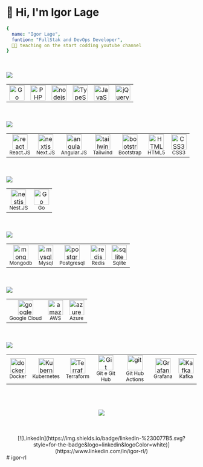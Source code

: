 <!-- badges https://github.com/Ileriayo/markdown-badges -->
<!-- icons https://devicon.dev/ -->
<!-- perfil_examples https://github.com/iuricode/readme-template/tree/main/perfil-->

# 👋 Hi, I'm Igor Lage

```yml
{
  name: "Igor Lage",
  funtion: "FullStak and DevOps Developer",
  👨‍🏫 teaching on the start codding youtube channel
}
```
<br/>
<br/>
<img src="https://img.shields.io/static/v1?label=IRL&message=Dev%20Languages&color=2d2d2d&style=for-the-badge&logo=GitHub">

<table align="center">
  <tr>
    <td align="center">
      <img src="https://cdn.jsdelivr.net/gh/devicons/devicon/icons/go/go-original-wordmark.svg" alt="Go" height="40">
    </td>
    <td align="center">
      <img src="https://cdn.jsdelivr.net/gh/devicons/devicon/icons/php/php-original.svg" alt="PHP" height="40">
    </td>
    <td align="center">
      <img src="https://cdn.jsdelivr.net/gh/devicons/devicon/icons/nodejs/nodejs-original.svg" alt="nodejs" height="40">
    </td>
    <td align="center">
      <img src="https://cdn.jsdelivr.net/gh/devicons/devicon/icons/typescript/typescript-original.svg" alt="TypeScript" height="40">
    </td>
    <td align="center">
      <img src="https://cdn.jsdelivr.net/gh/devicons/devicon/icons/javascript/javascript-original.svg" alt="JavaScript" height="40">
    </td>
    <td align="center">
      <img src="https://cdn.jsdelivr.net/gh/devicons/devicon/icons/jquery/jquery-original.svg" alt="jQuery" height="40">
    </td>
  </tr>
</table>


<br/>
<br/>
<img src="https://img.shields.io/static/v1?label=IRL&message=FRONT-END&color=2d2d2d&style=for-the-badge&logo=GitHub">

<table align="center">
  <tr>
    <td align="center">
      <img src="https://cdn.jsdelivr.net/gh/devicons/devicon/icons/react/react-original.svg" alt="react" height="40">
      <br/>
      <small>React.JS</small>
    </td>
    <td align="center">
      <img src="https://cdn.jsdelivr.net/gh/devicons/devicon/icons/nextjs/nextjs-original.svg" alt="nextjs" height="40">
      <br/>
      <small>Next.JS</small>
    </td>
    <td align="center">
      <img src="https://cdn.jsdelivr.net/gh/devicons/devicon/icons/angularjs/angularjs-original.svg" alt="angularjs" height="40">
      <br/>
      <small>Angular.JS</small>
    </td>
    <td align="center">
      <img src="https://cdn.jsdelivr.net/gh/devicons/devicon/icons/tailwindcss/tailwindcss-plain.svg" alt="tailwindcss" height="40">
      <br/>
      <small>Tailwind</small>
    </td>
    <td align="center">
      <img src="https://cdn.jsdelivr.net/gh/devicons/devicon/icons/bootstrap/bootstrap-original.svg" alt="bootstrap" height="40">
      <br/>
      <small>Bootstrap</small>
    </td>
    <td align="center">
      <img src="https://cdn.jsdelivr.net/gh/devicons/devicon/icons/html5/html5-original.svg" alt="HTML5" height="40">
      <br/>
      <small>HTML5</small>
    </td>
    <td align="center">
      <img src="https://cdn.jsdelivr.net/gh/devicons/devicon/icons/css3/css3-original.svg" alt="CSS3" height="40">
      <br/>
      <small>CSS3</small>
    </td>
  </tr>
</table>


<br/>
<br/>
<img src="https://img.shields.io/static/v1?label=IRL&message=BACK-END&color=2d2d2d&style=for-the-badge&logo=GitHub">

<table align="center">
  <tr>
    <td align="center">
      <img src="https://cdn.jsdelivr.net/gh/devicons/devicon/icons/nestjs/nestjs-plain.svg" alt="nestjs" height="40">
      <br/>
      <small>Nest.JS</small>
    </td>
    <td align="center">
      <img src="https://cdn.jsdelivr.net/gh/devicons/devicon/icons/go/go-original-wordmark.svg" alt="Go" height="40">
      <br/>
      <small>Go</small>
    </td>
  </tr>
</table>

<br/>
<br/>
<img src="https://img.shields.io/static/v1?label=IRL&message=DATABASE&color=2d2d2d&style=for-the-badge&logo=GitHub">

<table align="center">
  <tr>
    <td align="center">
      <img src="https://cdn.jsdelivr.net/gh/devicons/devicon/icons/mongodb/mongodb-original.svg" alt="mongodb" height="40">
      <br/>
      <small>Mongodb</small>
    </td>
    <td align="center">
      <img src="https://cdn.jsdelivr.net/gh/devicons/devicon/icons/mysql/mysql-original.svg" alt="mysql" height="40">
      <br/>
      <small>Mysql</small>
    </td>
    <td align="center">
      <img src="https://cdn.jsdelivr.net/gh/devicons/devicon/icons/postgresql/postgresql-original.svg" alt="postgresql" height="40">
      <br/>
      <small>Postgresql</small>
    </td>
    <td align="center">
      <img src="https://cdn.jsdelivr.net/gh/devicons/devicon/icons/redis/redis-original.svg" alt="redis" height="40">
      <br/>
      <small>Redis</small>
    </td>
    <td align="center">
      <img src="https://cdn.jsdelivr.net/gh/devicons/devicon/icons/sqlite/sqlite-original.svg" alt="sqlite" height="40">
      <br/>
      <small>Sqlite</small>
    </td>
  </tr>
</table>


<br/>
<br/>
<img src="https://img.shields.io/static/v1?label=IRL&message=CLOUD&color=2d2d2d&style=for-the-badge&logo=GitHub">

<table align="center">
  <tr>
    <td align="center">
      <img src="https://cdn.jsdelivr.net/gh/devicons/devicon/icons/googlecloud/googlecloud-original.svg" alt="googlecloud" height="40" />
      <br/>
      <small>Google Cloud</small>
    </td>
    <td align="center">
      <img src="https://cdn.jsdelivr.net/gh/devicons/devicon/icons/amazonwebservices/amazonwebservices-original.svg" alt="amazonwebservices" height="40" />
      <br/>
      <small>AWS</small>
    </td>
    <td align="center">
      <img src="https://cdn.jsdelivr.net/gh/devicons/devicon/icons/azure/azure-original.svg" alt="azure" height="40" />
      <br/>
      <small>Azure</small>
    </td>
  </tr>
</table>

<br/>
<br/>
<img src="https://img.shields.io/static/v1?label=IRL&message=DEVOPS&color=2d2d2d&style=for-the-badge&logo=GitHub">

<table align="center">
  <tr>
    <td align="center">
      <img src="https://cdn.jsdelivr.net/gh/devicons/devicon/icons/docker/docker-original.svg" alt="docker" height="40" />
      <br/>
      <small>Docker</small>
    </td>
    <td align="center">
      <img src="https://cdn.jsdelivr.net/gh/devicons/devicon/icons/kubernetes/kubernetes-plain.svg" alt="Kubernetes" height="40" />
      <br/>
      <small>Kubernetes</small>
    </td>
    <td align="center">
      <img src="https://cdn.jsdelivr.net/gh/devicons/devicon/icons/terraform/terraform-original.svg" alt="Terraform" height="40" />
      <br/>
      <small>Terraform</small>
    </td>
    <td align="center">
      <img src="https://cdn.jsdelivr.net/gh/devicons/devicon/icons/git/git-original.svg" alt="Git" height="40" />
      <br/>
      <small>Git e Git Hub</small>
    </td>
    <td align="center">
      <img src="https://cdn.jsdelivr.net/gh/devicons/devicon/icons/github/github-original.svg" alt="git" height="40" />
      <br/>
      <small>Git Hub Actions</small>
    </td>
    <td align="center">
      <img src="https://cdn.jsdelivr.net/gh/devicons/devicon/icons/grafana/grafana-original.svg" alt="Grafana" height="40" />
      <br/>
      <small>Grafana</small>
    </td>
    <td align="center">
      <img src="https://cdn.jsdelivr.net/gh/devicons/devicon/icons/apachekafka/apachekafka-original.svg" alt="Kafka" height="40" />
      <br/>
      <small>Kafka</small>
    </td>
  </tr>
</table>

<br>
<br>
<br>
<div align="center">
<img src="https://github-readme-stats.vercel.app/api?username=igorRL&show_icons=true&theme=radical">
</div>
<br>
<br>
<br>

<div align="center">
  [![LinkedIn](https://img.shields.io/badge/linkedin-%230077B5.svg?style=for-the-badge&logo=linkedin&logoColor=white)](https://www.linkedin.com/in/igor-rl/)
</div>
# igor-rl
